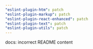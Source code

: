 ```yaml
---
"eslint-plugin-htm": patch
"eslint-plugin-markup": patch
"eslint-plugin-react-enhanced": patch
"eslint-plugin-text": patch
"eslint-plugin-utils": patch
---
```


docs: incorrect README content
